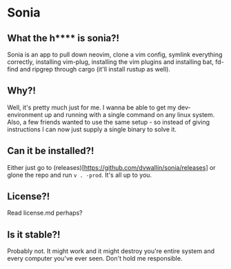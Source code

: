 # Sonia

## What the h**** is sonia?!
Sonia is an app to pull down neovim, clone a vim config, symlink everything correctly, installing vim-plug, installing the vim plugins and installing bat, fd-find and ripgrep through cargo (it'll install rustup as well).

## Why?!
Well, it's pretty much just for me. I wanna be able to get my dev-environment up and running with a single command on any linux system. Also, a few friends wanted to use the same setup - so instead of giving instructions I can now just supply a single binary to solve it.

## Can it be installed?!
Either just go to (releases)[https://github.com/dvwallin/sonia/releases] or glone the repo and run `v . -prod`. It's all up to you.

## License?!
Read license.md perhaps?

## Is it stable?!
Probably not. It might work and it might destroy you're entire system and every computer you've ever seen. Don't hold me responsible.
